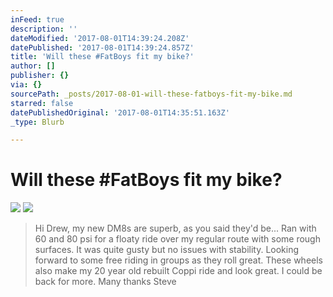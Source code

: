 ```yaml
---
inFeed: true
description: ''
dateModified: '2017-08-01T14:39:24.208Z'
datePublished: '2017-08-01T14:39:24.857Z'
title: 'Will these #FatBoys fit my bike?'
author: []
publisher: {}
via: {}
sourcePath: _posts/2017-08-01-will-these-fatboys-fit-my-bike.md
starred: false
datePublishedOriginal: '2017-08-01T14:35:51.163Z'
_type: Blurb

---
```

# Will these \#FatBoys fit my bike?
![](https://the-grid-user-content.s3-us-west-2.amazonaws.com/2da9bd1a-9156-4585-8a5c-c5ff68d3d1df.jpg)
![](https://the-grid-user-content.s3-us-west-2.amazonaws.com/a82cfc7b-1441-44c0-baf6-f23b0c98565d.jpg)

> Hi Drew, my new DM8s are superb, as you said they'd be...
> Ran with 60 and 80 psi for a floaty ride over my regular route with some rough surfaces. It was quite gusty but no issues with stability. Looking forward to some free riding in groups as they roll great. 
> These wheels also make my 20 year old rebuilt Coppi ride and look great. I could be back for more.
> Many thanks
> Steve